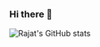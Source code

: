### Hi there 👋

![Rajat's GitHub stats](https://github-readme-stats.vercel.app/api?username=rajat499&count_private=true&theme=dracula&show_icons=true&hide_border=true)

<!--
**rajat499/rajat499** is a ✨ _special_ ✨ repository because its `README.md` (this file) appears on your GitHub profile.

Here are some ideas to get you started:

- 🔭 I’m currently working on ...
- 🌱 I’m currently learning ...
- 👯 I’m looking to collaborate on ...
- 🤔 I’m looking for help with ...
- 💬 Ask me about ...
- 📫 How to reach me: ...
- 😄 Pronouns: ...
- ⚡ Fun fact: ...
-->

